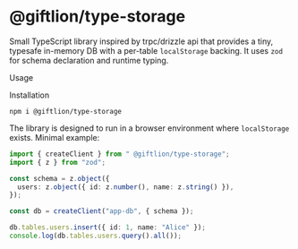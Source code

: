 # @giftlion/type-storage

Small TypeScript library inspired by trpc/drizzle api that provides a tiny, typesafe in-memory DB with a per-table `localStorage` backing. It uses `zod` for schema declaration and runtime typing.

Usage

Installation

```shell
npm i @giftlion/type-storage

```

The library is designed to run in a browser environment where `localStorage` exists. Minimal example:

```ts
import { createClient } from " @giftlion/type-storage";
import { z } from "zod";

const schema = z.object({
  users: z.object({ id: z.number(), name: z.string() }),
});

const db = createClient("app-db", { schema });

db.tables.users.insert({ id: 1, name: "Alice" });
console.log(db.tables.users.query().all());
```
